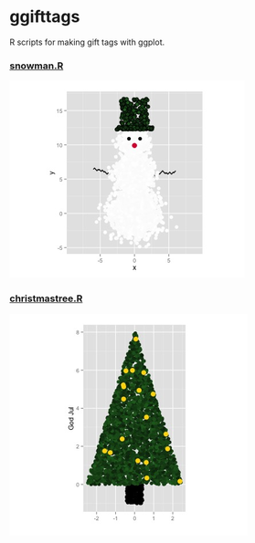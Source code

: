 # ggifttags

R scripts for making gift tags with ggplot.

### [snowman.R](snowman.R)

![Frosty](frosty.jpeg)

### [christmastree.R](christmastree.R)

![Christmas tree](tree1.jpeg)
